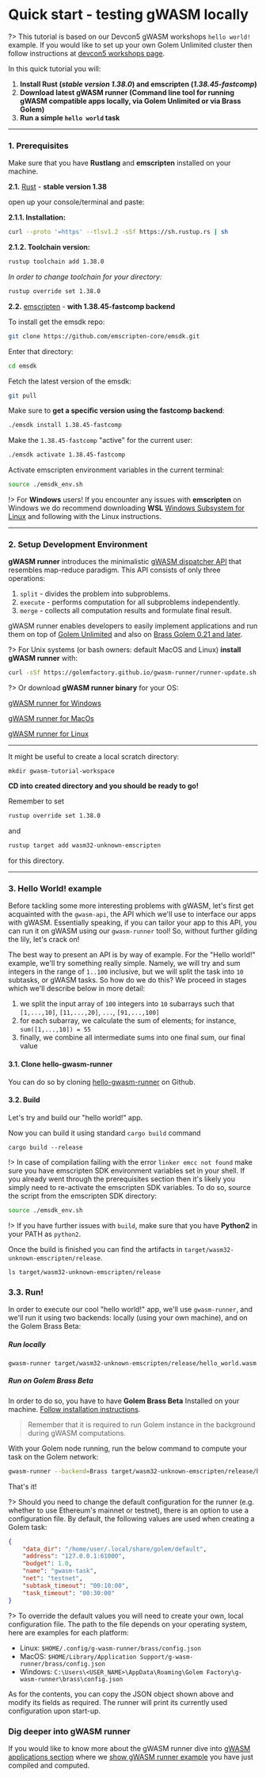 # Quick start - testing gWASM locally

?> This tutorial is based on our Devcon5 gWASM workshops `hello world!` example. If you would like to set up your own Golem Unlimited cluster then follow instructions at [devcon5 workshops page](https://devcon.golem.network).

In this quick tutorial you will:

1. **Install Rust (*stable version 1.38.0*) and emscripten (*1.38.45-fastcomp*)**
2. **Download latest gWASM runner (Command line tool for running gWASM compatible apps locally, via Golem Unlimited or via Brass Golem)**
3. **Run a simple `hello world` task**


---

### 1. Prerequisites

Make sure that you have **Rustlang** and **emscripten** installed on your machine. 

**2.1.** [Rust](https://www.rust-lang.org/tools/install) - **stable version 1.38** 

open up your console/terminal and paste:

**2.1.1. Installation:**

```bash
curl --proto '=https' --tlsv1.2 -sSf https://sh.rustup.rs | sh
```

**2.1.2. Toolchain version:**

```bash
rustup toolchain add 1.38.0
``` 

*In order to change toolchain for your directory:*

```bash
rustup override set 1.38.0
```

**2.2.** [emscripten](https://emscripten.org/docs/getting_started/downloads.html#installation-instructions) - **with 1.38.45-fastcomp backend**

To install get the emsdk repo:
```bash
git clone https://github.com/emscripten-core/emsdk.git
```

Enter that directory:
```bash
cd emsdk
```

Fetch the latest version of the emsdk:
```bash
git pull
```

<!-- Download and install the latest SDK tools:
```bash
./emsdk install latest
``` -->

Make sure to **get a specific version using the fastcomp backend**:
```bash
./emsdk install 1.38.45-fastcomp
```

Make the `1.38.45-fastcomp` "active" for the current user:
```bash
./emsdk activate 1.38.45-fastcomp
```

Activate emscripten environment variables in the current terminal:
```bash
source ./emsdk_env.sh
```


!> For **Windows** users! If you encounter any issues with **emscripten** on Windows we do recommend downloading **WSL** [Windows Subsystem for Linux](https://docs.microsoft.com/pl-pl/windows/wsl/install-win10) and following with the Linux instructions.


----

### 2. Setup Development Environment

**gWASM runner** introduces the minimalistic [gWASM dispatcher API](https://golemfactory.github.io/gwasm-runner/gwasm_dispatcher/index.html) that resembles map-reduce paradigm.
This API consists of only three operations:

1. `split` - divides the problem into subproblems.
2. `execute` - performs computation for all subproblems independently.
3. `merge` - collects all computation results and formulate final result.

gWASM runner enables developers to easily implement applications and run them on top of [Golem Unlimited](https://github.com/golemfactory/golem-unlimited) and also on [Brass Golem 0.21 and later](Products/Brass-Beta/Installation).

?> For Unix systems (or bash owners: default MacOS and Linux) **install gWASM runner** with:

```bash
curl -sSf https://golemfactory.github.io/gwasm-runner/runner-update.sh | bash
```

?> Or download **gWASM runner binary** for your OS:


[gWASM runner for Windows](https://github.com/golemfactory/gwasm-runner/releases/download/0.3.1/gwasm-runner-win64-0.3.1.zip)


[gWASM runner for MacOs](https://github.com/golemfactory/gwasm-runner/releases/download/0.3.1/gwasm-runner-macos-0.3.1.tar.gz)


[gWASM runner for Linux](https://github.com/golemfactory/gwasm-runner/releases/download/0.3.1/gwasm-runner-linux-0.3.1.tar.gz)



---

It might be useful to create a local scratch directory:

```
mkdir gwasm-tutorial-workspace
```

**CD into created directory and you should be ready to go!**

Remember to set 

```bash
rustup override set 1.38.0
``` 

and

```bash
rustup target add wasm32-unknown-emscripten
```

for this directory.

---

### 3. Hello World! example

Before tackling some more interesting problems with gWASM, let's first get acquainted with
the `gwasm-api`, the API which we'll use to interface our apps with gWASM. Essentially
speaking, if you can tailor your app to this API, you can run it on gWASM using our
`gwasm-runner` tool! So, without further gilding the lily, let's crack on!

The best way to present an API is by way of example. For the "Hello world!" example,
we'll try something really simple. Namely, we will try and sum integers in the range
of `1..100` inclusive, but we will split the task into `10` subtasks, or gWASM tasks.
So how do we do this? We proceed in stages which we'll describe below in more detail:
  1. we split the input array of `100` integers into `10` subarrays such that `[1,...,10]`,
     `[11,...,20]`, `...`, `[91,...,100]`
  2. for each subarray, we calculate the sum of elements; for instance, `sum([1,...,10]) = 55`
  3. finally, we combine all intermediate sums into one final sum, our final value

#### 3.1. Clone hello-gwasm-runner

You can do so by cloning [hello-gwasm-runner] on Github.

[hello-gwasm-runner]: https://github.com/golemfactory/hello-gwasm-runner

#### 3.2. Build

Let's try and build our "hello world!" app.

Now you can build it using standard `cargo build` command

```
cargo build --release
```

!> In case of compilation failing with the error `linker emcc not found` make sure you have emscripten SDK environment variables set in your shell. If you already went through the prerequisites section then it's likely you simply need to re-activate the emscripten SDK variables. To do so, source the script from the emscripten SDK directory:

```bash
source ./emsdk_env.sh
```

!> If you have further issues with `build`, make sure that you have **Python2** in your PATH as `python2`.

Once the build is finished you can find the artifacts in `target/wasm32-unknown-emscripten/release`. 

```
ls target/wasm32-unknown-emscripten/release
```

### 3.3. Run!

In order to execute our cool "hello world!" app, we'll use `gwasm-runner`, and we'll run it using two backends: locally (using your own machine), and on the Golem Brass Beta:

##### Run locally

```
gwasm-runner target/wasm32-unknown-emscripten/release/hello_world.wasm
```

##### Run on Golem Brass Beta

In order to do so, you have to have **Golem Brass Beta** Installed on your machine. [Follow installation instructions](https://docs.golem.network/#/Products/Brass-Beta/Installation). 

> Remember that it is required to run Golem instance in the background during gWASM computations.

With your Golem node running, run the below command to compute your task on the Golem network:

```bash
gwasm-runner --backend=Brass target/wasm32-unknown-emscripten/release/hello_world.wasm
```

That's it!

?> Should you need to change the default configuration for the runner (e.g. whether to use Ethereum's mainnet or testnet), there is an option to use a configuration file. By default, the following values are used when creating a Golem task:

```json
{
    "data_dir": "/home/user/.local/share/golem/default",
    "address": "127.0.0.1:61000",
    "budget": 1.0,
    "name": "gwasm-task",
    "net": "testnet",
    "subtask_timeout": "00:10:00",
    "task_timeout": "00:30:00"
}
```

?> To override the default values you will need to create your own, local configuration file. The path to the file depends on your operating system, here are examples for each platform:
- Linux: `$HOME/.config/g-wasm-runner/brass/config.json` 
- MacOS: `$HOME/Library/Application Support/g-wasm-runner/brass/config.json`
- Windows: `C:\Users\<USER_NAME>\AppData\Roaming\Golem Factory\g-wasm-runner\brass\config.json`

As for the contents, you can copy the JSON object shown above and modify its fields as required. The runner will print its currently used configuration upon start-up.


### Dig deeper into gWASM runner

If you would like to know more about the gWASM runner dive into [gWASM applications section](Products/gWASM/gWASM-applications?id=introduction-to-gwasm-applications) where we [show gWASM runner example](/Products/gWASM/gWASM-applications?id=gwasm-runner) you have just compiled and computed. 
